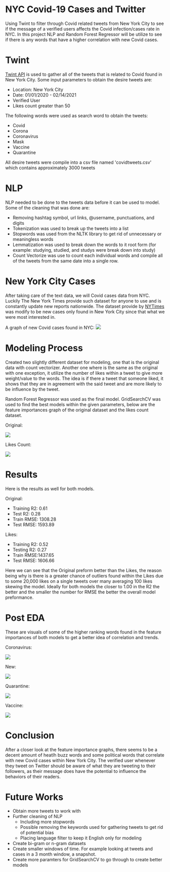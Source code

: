 # NYC Covid-19 Cases and Twitter
Using Twint to filter through Covid related tweets from New York City to see if the message of a verified users affects the Covid infection/cases rate in NYC. In this project NLP and Random Forest Regressor will be utilize to see if there is any words that have a higher correlation with new Covid cases.

# Twint
[Twint API](https://github.com/twintproject/twint/wiki) is used to gather all of the tweets that is related to Covid found in New York City.
Some input parameters to obtain the desire tweets are:
- Location: New York City
- Date: 01/01/2020 - 02/14/2021
- Verified User
- Likes count greater than 50

The following words were used as search word to obtain the tweets:
- Covid
- Corona
- Coronavirus
- Mask
- Vaccine
- Quarantine

All desire tweets were compile into a csv file named 'covidtweets.csv' which contains approximately 3000 tweets

# NLP
NLP needed to be done to the tweets data before it can be used to model. Some of the cleaning that was done are:
- Removing hashtag symbol, url links, @username, punctuations, and digits 
- Tokenization was used to break up the tweets into a list
- Stopwords was used from the NLTK library to get rid of unnecessary or meaningless words
- Lemmatization was used to break down the words to it root form (for example: studying, studied, and studys were break down into study)
- Count Vectorize was use to count each individual words and compile all of the tweets from the same date into a single row.

# New York City Cases
After taking care of the text data, we will Covid cases data from NYC. Luckily The New York Times provide such dataset for anyone to use and is constantly update new reports nationwide. The dataset provide by [NYTimes](https://github.com/nytimes/covid-19-data) was modify to be new cases only found in New York City since that what we were most interested in. 

A graph of new Covid cases found in NYC:
![](Images/new_cases_graph.PNG)

# Modeling Process
Created two slightly different dataset for modeling, one that is the original data with count vectorizer. Another one where is the same as the original with one exception, it utilize the number of likes within a tweet to give more weight/value to the words. The idea is if there a tweet that someone liked, it shows that they are in agreement with the said tweet and are more likely to be influence by the tweet. 

Random Forest Regressor was used as the final model. GridSearchCV was used to find the best models within the given parameters, below are the feature importances graph of the original dataset and the likes count dataset.

Original:

![](Images/originial_fi.PNG)

Likes Count:

![](Images/likes_fi.PNG)

# Results
Here is the results as well for both models.

Original:
- Training R2: 0.61
- Test R2: 0.28
- Train RMSE: 1308.28
- Test RMSE: 1593.89

Likes:
- Training R2: 0.52
- Testing R2: 0.27
- Train RMSE:1437.65
- Test RMSE: 1606.66

Here we can see that the Original preform better than the Likes, the reason being why is there is a greater chance of outliers found within the Likes due to some 20,000 likes on a single tweets over many averaging 100 likes skewing the model. Ideally for both models the closer to 1.00 in the R2 the better and the smaller the number for RMSE the better the overall model preformance. 

# Post EDA
These are visuals of some of the higher ranking words found in the feature importances of both models to get a better idea of correlation and trends.

Coronavirus:

![](Images/trend_coronavirus.PNG)

New:

![](Images/trend_new.PNG)

Quarantine:

![](Images/trend_quarantine.PNG)

Vaccine:

![](Images/trend_vaccine.PNG)

# Conclusion
After a closer look at the feature importance graphs, there seems to be a decent amount of heatlh buzz words and some political words that correlate with new Covid cases within New York City. The verified user whenever they tweet on Twitter should be aware of what they are tweeting to their followers, as their message does have the potential to influence the behaviors of their readers. 

# Future Works
- Obtain more tweets to work with
- Further cleaning of NLP
  - Including more stopwords
  - Possible removing the keywords used for gathering tweets to get rid of potential bias
  - Placing language filter to keep it English only for modeling
- Create bi-gram or n-gram datasets
- Create smaller windows of time. For example looking at tweets and cases in a 3 month window, a snapshot.
- Create more paramters for GridSearchCV to go through to create better models
